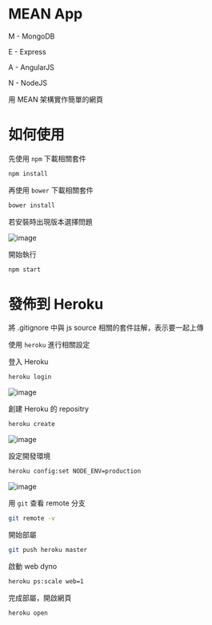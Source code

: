 # MEAN App
M - MongoDB

E - Express

A - AngularJS

N - NodeJS

用 MEAN 架構實作簡單的網頁

# 如何使用

先使用 `npm` 下載相關套件

```bash
npm install
```

再使用 `bower` 下載相關套件

```bash
bower install
```

若安裝時出現版本選擇問題

![image](https://user-images.githubusercontent.com/48819258/54979959-7a51e700-4fdf-11e9-920f-335ffcf8a14e.PNG)

開始執行

```bash
npm start
```

# 發佈到 Heroku

將 .gitignore 中與 js source 相關的套件註解，表示要一起上傳

使用 `heroku` 進行相關設定

登入 Heroku

```bash
heroku login
```

![image](https://user-images.githubusercontent.com/48819258/55135192-e65e5780-5165-11e9-8456-f410035dfd70.PNG)

創建 Heroku 的 repositry

```bash
heroku create
```

![image](https://user-images.githubusercontent.com/48819258/55135220-0261f900-5166-11e9-8090-b036b9f55de4.PNG)

設定開發環境

```bash
heroku config:set NODE_ENV=production
```

![image](https://user-images.githubusercontent.com/48819258/55135257-1efe3100-5166-11e9-84c9-6e9dc725c30e.PNG)

用 `git` 查看 remote 分支

```bash
git remote -v
```

開始部屬

```bash
git push heroku master
```

啟動 web dyno

```bash
heroku ps:scale web=1
```

完成部屬，開啟網頁

```bash
heroku open
```
